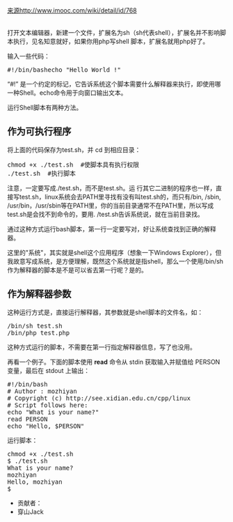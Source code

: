 <div class="title clearfix"><a href="http://www.imooc.com/wiki/detail/id/768">来源http://www.imooc.com/wiki/detail/id/768</a></div>
<div class="title clearfix"><span class="text"> </span></div>
<div id="content" class="content">

打开文本编辑器，新建一个文件，扩展名为sh（sh代表shell），扩展名并不影响脚本执行，见名知意就好，如果你用php写shell 脚本，扩展名就用php好了。

输入一些代码：
<pre class="shell sh_sh snippet-formatted sh_sourceCode">#!/bin/bashecho "Hello World !"</pre>
“#!” 是一个约定的标记，它告诉系统这个脚本需要什么解释器来执行，即使用哪一种Shell。echo命令用于向窗口输出文本。

运行Shell脚本有两种方法。
<h2>作为可执行程序</h2>
将上面的代码保存为test.sh，并 cd 到相应目录：
<pre class="info-box">chmod +x ./test.sh  #使脚本具有执行权限
./test.sh  #执行脚本</pre>
注意，一定要写成./test.sh，而不是test.sh。运 行其它二进制的程序也一样，直接写test.sh，linux系统会去PATH里寻找有没有叫test.sh的，而只有/bin, /sbin, /usr/bin，/usr/sbin等在PATH里，你的当前目录通常不在PATH里，所以写成test.sh是会找不到命令的，要用. /test.sh告诉系统说，就在当前目录找。

通过这种方式运行bash脚本，第一行一定要写对，好让系统查找到正确的解释器。

这里的"系统"，其实就是shell这个应用程序（想象一下Windows Explorer），但我故意写成系统，是方便理解，既然这个系统就是指shell，那么一个使用/bin/sh作为解释器的脚本是不是可以省去第一行呢？是的。
<h2>作为解释器参数</h2>
这种运行方式是，直接运行解释器，其参数就是shell脚本的文件名，如：
<pre class="info-box">/bin/sh test.sh
/bin/php test.php</pre>
这种方式运行的脚本，不需要在第一行指定解释器信息，写了也没用。

再看一个例子。下面的脚本使用 <strong>read</strong> 命令从 stdin 获取输入并赋值给 PERSON 变量，最后在 stdout 上输出：
<pre class="shell sh_sh snippet-formatted sh_sourceCode">#!/bin/bash
# Author : mozhiyan
# Copyright (c) http://see.xidian.edu.cn/cpp/linux
# Script follows here:
echo "What is your name?"
read PERSON
echo "Hello, $PERSON"
</pre>
运行脚本：
<pre class="info-box">chmod +x ./test.sh
$ ./test.sh
What is your name?
mozhiyan
Hello, mozhiyan
$</pre>
</div>
<div class="refer">
<ul class="clearfix">
	<li>贡献者：</li>
	<li>穿山Jack</li>
</ul>
</div>
